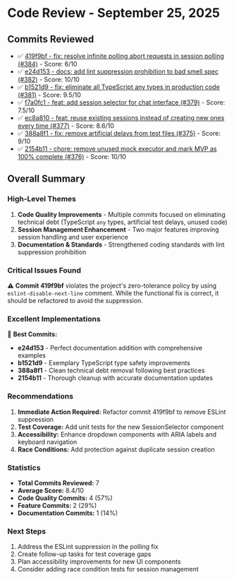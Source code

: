 # Code Review - September 25, 2025

## Commits Reviewed

- ✅ [419f9bf - fix: resolve infinite polling abort requests in session polling (#384)](review-419f9bf.md) - Score: 6/10
- ✅ [e24d153 - docs: add lint suppression prohibition to bad smell spec (#382)](review-e24d153.md) - Score: 10/10
- ✅ [b1521d9 - fix: eliminate all TypeScript any types in production code (#381)](review-b1521d9.md) - Score: 9.5/10
- ✅ [f7a0fc1 - feat: add session selector for chat interface (#379)](review-f7a0fc1.md) - Score: 7.5/10
- ✅ [ec8a810 - feat: reuse existing sessions instead of creating new ones every time (#377)](review-ec8a810.md) - Score: 8.6/10
- ✅ [388a8f1 - fix: remove artificial delays from test files (#375)](review-388a8f1.md) - Score: 9/10
- ✅ [2154b11 - chore: remove unused mock executor and mark MVP as 100% complete (#376)](review-2154b11.md) - Score: 10/10

## Overall Summary

### High-Level Themes

1. **Code Quality Improvements** - Multiple commits focused on eliminating technical debt (TypeScript `any` types, artificial test delays, unused code)
2. **Session Management Enhancement** - Two major features improving session handling and user experience
3. **Documentation & Standards** - Strengthened coding standards with lint suppression prohibition

### Critical Issues Found

⚠️ **Commit 419f9bf** violates the project's zero-tolerance policy by using `eslint-disable-next-line` comment. While the functional fix is correct, it should be refactored to avoid the suppression.

### Excellent Implementations

🌟 **Best Commits:**
- **e24d153** - Perfect documentation addition with comprehensive examples
- **b1521d9** - Exemplary TypeScript type safety improvements
- **388a8f1** - Clean technical debt removal following best practices
- **2154b11** - Thorough cleanup with accurate documentation updates

### Recommendations

1. **Immediate Action Required:** Refactor commit 419f9bf to remove ESLint suppression
2. **Test Coverage:** Add unit tests for the new SessionSelector component
3. **Accessibility:** Enhance dropdown components with ARIA labels and keyboard navigation
4. **Race Conditions:** Add protection against duplicate session creation

### Statistics

- **Total Commits Reviewed:** 7
- **Average Score:** 8.4/10
- **Code Quality Commits:** 4 (57%)
- **Feature Commits:** 2 (29%)
- **Documentation Commits:** 1 (14%)

### Next Steps

1. Address the ESLint suppression in the polling fix
2. Create follow-up tasks for test coverage gaps
3. Plan accessibility improvements for new UI components
4. Consider adding race condition tests for session management